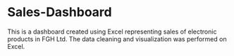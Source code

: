 # Sales-Dashboard
This is a dashboard created using Excel representing sales of electronic products in FGH Ltd. The data cleaning and visualization was performed on Excel.
